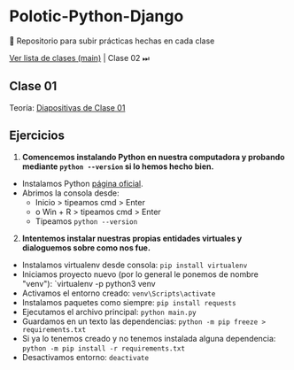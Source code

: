 # Polotic-Python-Django
🐍 Repositorio para subir prácticas hechas en cada clase

[Ver lista de clases (main)](https://github.com/JaviCeRodriguez/Polotic-Python-Django/tree/main) | Clase 02 ⏭

## Clase 01
Teoría: [Diapositivas de Clase 01]()

## Ejercicios
1) **Comencemos instalando Python en nuestra computadora y probando mediante `python --version` si lo hemos hecho bien.**
- Instalamos Python [página oficial](https://www.python.org/).
- Abrimos la consola desde:
    - Inicio > tipeamos cmd > Enter
    - o Win + R > tipeamos cmd > Enter
    - Tipeamos `python --version`


2) **Intentemos instalar nuestras propias entidades virtuales y dialoguemos sobre como nos fue.**
- Instalamos virtualenv desde consola: `pip install virtualenv`
- Iniciamos proyecto nuevo (por lo general le ponemos de nombre "venv"): `virtualenv -p python3 venv
- Activamos el entorno creado: `venv\Scripts\activate`
- Instalamos paquetes como siempre: `pip install requests`
- Ejecutamos el archivo principal: `python main.py`
- Guardamos en un texto las dependencias: `python -m pip freeze > requirements.txt`
- Si ya lo tenemos creado y no tenemos instalada alguna dependencia: `python -m pip install -r requirements.txt`
- Desactivamos entorno: `deactivate`